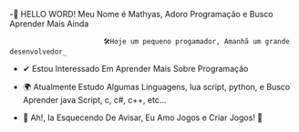 -👋 HELLO WORD! Meu Nome é Mathyas, Adoro Programação e Busco Aprender Mais Ainda

                           🛠Hoje um pequeno progamador, Amanhã um grande desenvolvedor_

- ✔ Estou Interessado Em Aprender Mais Sobre Programação

- 🌍 Atualmente Estudo Algumas Linguagens, lua script, python, e Busco Aprender java Script, c, c#, c++, etc...

- 🎈 Ah!, Ia Esquecendo De Avisar, Eu Amo Jogos e Criar Jogos!
                                                              👾
<!--- 
MathyasDeVerasLino/MathyasDeVerasLino is a ✨ special ✨ repository because its `README.md` (this file) appears on your GitHub profile.
You can click the Preview link to take a look at your changes.
--->
